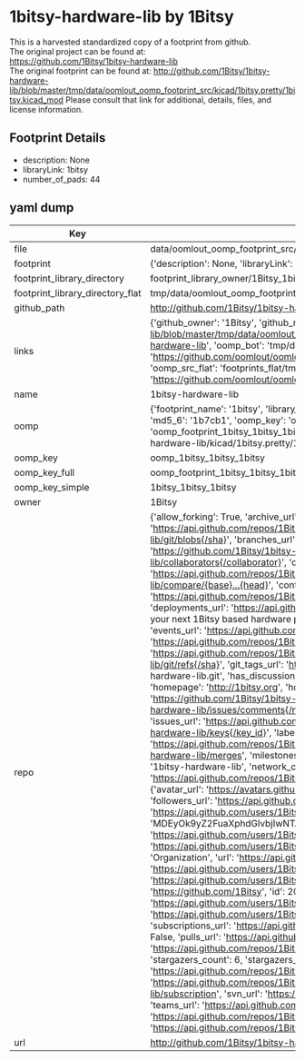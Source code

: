 # 1bitsy-hardware-lib by 1Bitsy  
This is a harvested standardized copy of a footprint from github.  
The original project can be found at:  
https://github.com/1Bitsy/1bitsy-hardware-lib  
The original footprint can be found at:
http://github.com/1Bitsy/1bitsy-hardware-lib/blob/master/tmp/data/oomlout_oomp_footprint_src/kicad/1bitsy.pretty/1bitsy.kicad_mod
Please consult that link for additional, details, files, and license information.  
## Footprint Details
* description: None  
* libraryLink: 1bitsy  
* number_of_pads: 44  
## yaml dump  
| Key | Value |  
| --- | --- |  
| file | data/oomlout_oomp_footprint_src/1bitsy-hardware-lib/kicad/1bitsy.pretty/1bitsy.kicad_mod |  
| footprint | {'description': None, 'libraryLink': '1bitsy', 'number_of_pads': 44} |  
| footprint_library_directory | footprint_library_owner/1Bitsy_1bitsy-hardware-lib |  
| footprint_library_directory_flat | tmp/data/oomlout_oomp_footprint_src/footprints_flat/1bitsy_1bitsy_1bitsy/working |  
| github_path | http://github.com/1Bitsy/1bitsy-hardware-lib/blob/master/tmp/data/oomlout_oomp_footprint_src/kicad/1bitsy.pretty/1bitsy.kicad_mod |  
| links | {'github_owner': '1Bitsy', 'github_repo_name': '1bitsy-hardware-lib', 'github_src': 'http://github.com/1Bitsy/1bitsy-hardware-lib/blob/master/tmp/data/oomlout_oomp_footprint_src/kicad/1bitsy.pretty/1bitsy.kicad_mod', 'github_src_repo': 'https://github.com/1Bitsy/1bitsy-hardware-lib', 'oomp_bot': 'tmp/data/oomlout_oomp_footprint_src/footprints/1bitsy_1bitsy_1bitsy/working', 'oomp_bot_github': 'https://github.com/oomlout/oomlout_oomp_footprint_bot/tree/main/tmp/data/oomlout_oomp_footprint_src/footprints/1bitsy_1bitsy_1bitsy/working', 'oomp_src_flat': 'footprints_flat/tmp/data/oomlout_oomp_footprint_src/footprints_flat/1bitsy_1bitsy_1bitsy/working', 'oomp_src_flat_github': 'https://github.com/oomlout/oomlout_oomp_footprint_src/tree/main/tmp/data/oomlout_oomp_footprint_src/footprints_flat/1bitsy_1bitsy_1bitsy/working'} |  
| name | 1bitsy-hardware-lib |  
| oomp | {'footprint_name': '1bitsy', 'library_name': '1bitsy', 'md5': '1b7cb1cacff0606ae150207fb2aa12a8', 'md5_10': '1b7cb1cacf', 'md5_5': '1b7cb', 'md5_6': '1b7cb1', 'oomp_key': 'oomp_1bitsy_1bitsy_1bitsy', 'oomp_key_extra': 'oomp_footprint_1bitsy_1bitsy_1bitsy', 'oomp_key_full': 'oomp_footprint_1bitsy_1bitsy_1bitsy_1b7cb1', 'oomp_key_simple': '1bitsy_1bitsy_1bitsy', 'original_filename': 'data/oomlout_oomp_footprint_src/1bitsy-hardware-lib/kicad/1bitsy.pretty/1bitsy.kicad_mod', 'owner_name': '1bitsy'} |  
| oomp_key | oomp_1bitsy_1bitsy_1bitsy |  
| oomp_key_full | oomp_footprint_1bitsy_1bitsy_1bitsy |  
| oomp_key_simple | 1bitsy_1bitsy_1bitsy |  
| owner | 1Bitsy |  
| repo | {'allow_forking': True, 'archive_url': 'https://api.github.com/repos/1Bitsy/1bitsy-hardware-lib/{archive_format}{/ref}', 'archived': False, 'assignees_url': 'https://api.github.com/repos/1Bitsy/1bitsy-hardware-lib/assignees{/user}', 'blobs_url': 'https://api.github.com/repos/1Bitsy/1bitsy-hardware-lib/git/blobs{/sha}', 'branches_url': 'https://api.github.com/repos/1Bitsy/1bitsy-hardware-lib/branches{/branch}', 'clone_url': 'https://github.com/1Bitsy/1bitsy-hardware-lib.git', 'collaborators_url': 'https://api.github.com/repos/1Bitsy/1bitsy-hardware-lib/collaborators{/collaborator}', 'comments_url': 'https://api.github.com/repos/1Bitsy/1bitsy-hardware-lib/comments{/number}', 'commits_url': 'https://api.github.com/repos/1Bitsy/1bitsy-hardware-lib/commits{/sha}', 'compare_url': 'https://api.github.com/repos/1Bitsy/1bitsy-hardware-lib/compare/{base}...{head}', 'contents_url': 'https://api.github.com/repos/1Bitsy/1bitsy-hardware-lib/contents/{+path}', 'contributors_url': 'https://api.github.com/repos/1Bitsy/1bitsy-hardware-lib/contributors', 'created_at': '2016-08-29T00:28:00Z', 'default_branch': 'master', 'deployments_url': 'https://api.github.com/repos/1Bitsy/1bitsy-hardware-lib/deployments', 'description': 'Libraries, templates and other resources for your next 1Bitsy based hardware project.', 'disabled': False, 'downloads_url': 'https://api.github.com/repos/1Bitsy/1bitsy-hardware-lib/downloads', 'events_url': 'https://api.github.com/repos/1Bitsy/1bitsy-hardware-lib/events', 'fork': False, 'forks': 2, 'forks_count': 2, 'forks_url': 'https://api.github.com/repos/1Bitsy/1bitsy-hardware-lib/forks', 'full_name': '1Bitsy/1bitsy-hardware-lib', 'git_commits_url': 'https://api.github.com/repos/1Bitsy/1bitsy-hardware-lib/git/commits{/sha}', 'git_refs_url': 'https://api.github.com/repos/1Bitsy/1bitsy-hardware-lib/git/refs{/sha}', 'git_tags_url': 'https://api.github.com/repos/1Bitsy/1bitsy-hardware-lib/git/tags{/sha}', 'git_url': 'git://github.com/1Bitsy/1bitsy-hardware-lib.git', 'has_discussions': False, 'has_downloads': True, 'has_issues': True, 'has_pages': False, 'has_projects': True, 'has_wiki': True, 'homepage': 'http://1bitsy.org', 'hooks_url': 'https://api.github.com/repos/1Bitsy/1bitsy-hardware-lib/hooks', 'html_url': 'https://github.com/1Bitsy/1bitsy-hardware-lib', 'id': 66798192, 'is_template': False, 'issue_comment_url': 'https://api.github.com/repos/1Bitsy/1bitsy-hardware-lib/issues/comments{/number}', 'issue_events_url': 'https://api.github.com/repos/1Bitsy/1bitsy-hardware-lib/issues/events{/number}', 'issues_url': 'https://api.github.com/repos/1Bitsy/1bitsy-hardware-lib/issues{/number}', 'keys_url': 'https://api.github.com/repos/1Bitsy/1bitsy-hardware-lib/keys{/key_id}', 'labels_url': 'https://api.github.com/repos/1Bitsy/1bitsy-hardware-lib/labels{/name}', 'language': None, 'languages_url': 'https://api.github.com/repos/1Bitsy/1bitsy-hardware-lib/languages', 'license': None, 'merges_url': 'https://api.github.com/repos/1Bitsy/1bitsy-hardware-lib/merges', 'milestones_url': 'https://api.github.com/repos/1Bitsy/1bitsy-hardware-lib/milestones{/number}', 'mirror_url': None, 'name': '1bitsy-hardware-lib', 'network_count': 2, 'node_id': 'MDEwOlJlcG9zaXRvcnk2Njc5ODE5Mg==', 'notifications_url': 'https://api.github.com/repos/1Bitsy/1bitsy-hardware-lib/notifications{?since,all,participating}', 'open_issues': 0, 'open_issues_count': 0, 'organization': {'avatar_url': 'https://avatars.githubusercontent.com/u/20505695?v=4', 'events_url': 'https://api.github.com/users/1Bitsy/events{/privacy}', 'followers_url': 'https://api.github.com/users/1Bitsy/followers', 'following_url': 'https://api.github.com/users/1Bitsy/following{/other_user}', 'gists_url': 'https://api.github.com/users/1Bitsy/gists{/gist_id}', 'gravatar_id': '', 'html_url': 'https://github.com/1Bitsy', 'id': 20505695, 'login': '1Bitsy', 'node_id': 'MDEyOk9yZ2FuaXphdGlvbjIwNTA1Njk1', 'organizations_url': 'https://api.github.com/users/1Bitsy/orgs', 'received_events_url': 'https://api.github.com/users/1Bitsy/received_events', 'repos_url': 'https://api.github.com/users/1Bitsy/repos', 'site_admin': False, 'starred_url': 'https://api.github.com/users/1Bitsy/starred{/owner}{/repo}', 'subscriptions_url': 'https://api.github.com/users/1Bitsy/subscriptions', 'type': 'Organization', 'url': 'https://api.github.com/users/1Bitsy'}, 'owner': {'avatar_url': 'https://avatars.githubusercontent.com/u/20505695?v=4', 'events_url': 'https://api.github.com/users/1Bitsy/events{/privacy}', 'followers_url': 'https://api.github.com/users/1Bitsy/followers', 'following_url': 'https://api.github.com/users/1Bitsy/following{/other_user}', 'gists_url': 'https://api.github.com/users/1Bitsy/gists{/gist_id}', 'gravatar_id': '', 'html_url': 'https://github.com/1Bitsy', 'id': 20505695, 'login': '1Bitsy', 'node_id': 'MDEyOk9yZ2FuaXphdGlvbjIwNTA1Njk1', 'organizations_url': 'https://api.github.com/users/1Bitsy/orgs', 'received_events_url': 'https://api.github.com/users/1Bitsy/received_events', 'repos_url': 'https://api.github.com/users/1Bitsy/repos', 'site_admin': False, 'starred_url': 'https://api.github.com/users/1Bitsy/starred{/owner}{/repo}', 'subscriptions_url': 'https://api.github.com/users/1Bitsy/subscriptions', 'type': 'Organization', 'url': 'https://api.github.com/users/1Bitsy'}, 'private': False, 'pulls_url': 'https://api.github.com/repos/1Bitsy/1bitsy-hardware-lib/pulls{/number}', 'pushed_at': '2017-06-25T08:46:43Z', 'releases_url': 'https://api.github.com/repos/1Bitsy/1bitsy-hardware-lib/releases{/id}', 'size': 12, 'ssh_url': 'git@github.com:1Bitsy/1bitsy-hardware-lib.git', 'stargazers_count': 6, 'stargazers_url': 'https://api.github.com/repos/1Bitsy/1bitsy-hardware-lib/stargazers', 'statuses_url': 'https://api.github.com/repos/1Bitsy/1bitsy-hardware-lib/statuses/{sha}', 'subscribers_count': 2, 'subscribers_url': 'https://api.github.com/repos/1Bitsy/1bitsy-hardware-lib/subscribers', 'subscription_url': 'https://api.github.com/repos/1Bitsy/1bitsy-hardware-lib/subscription', 'svn_url': 'https://github.com/1Bitsy/1bitsy-hardware-lib', 'tags_url': 'https://api.github.com/repos/1Bitsy/1bitsy-hardware-lib/tags', 'teams_url': 'https://api.github.com/repos/1Bitsy/1bitsy-hardware-lib/teams', 'temp_clone_token': None, 'topics': [], 'trees_url': 'https://api.github.com/repos/1Bitsy/1bitsy-hardware-lib/git/trees{/sha}', 'updated_at': '2023-09-08T17:14:11Z', 'url': 'https://api.github.com/repos/1Bitsy/1bitsy-hardware-lib', 'visibility': 'public', 'watchers': 6, 'watchers_count': 6, 'web_commit_signoff_required': False} |  
| url | http://github.com/1Bitsy/1bitsy-hardware-lib |  

